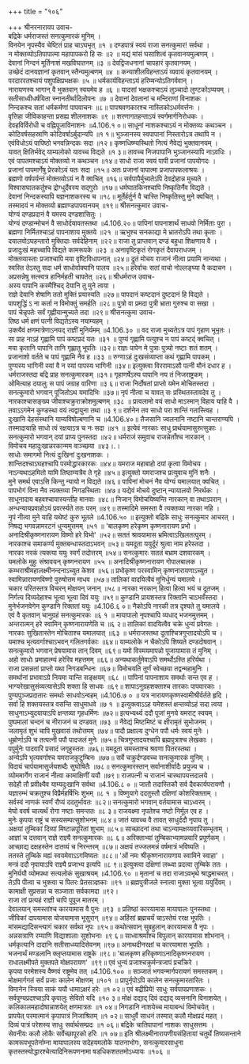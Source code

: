 +++
title = "१०६"

+++
श्रीनरनारायप उवाच-  
बद्रिके धर्मराजस्तं सनत्कुमारकं मुनिम् ।  
विनयेन नृपस्यैव चेष्टितं प्राह चाऽघभृत् ॥१ ॥
दण्डपात्रं स्वयं राजा सनत्कुमार! सर्वथा ।  
न मोक्तव्योऽतिपापात्मा महापापकरो हि सः ॥२ ॥
मद्यं मांसं घसाशित्वं कृतवानयमुल्बणम् ।  
देवानां निन्दनं मूर्तिनाशं मखविघातनम् ॥३ ॥
देवद्विजधनानां चापहारं कृतवानयम् ।  
उच्छेदं दानयज्ञानां कृतवान् स्तैन्यमुल्बणम् ॥४ ॥
कन्याशीलविहन्ताऽयं व्यवायं कृतवानयम् ।  
परदाररतश्चायं पशुपक्षिप्रभक्षकः ॥५ ॥
धर्मकार्यविहन्ताऽयं हरिम्मन्योऽतिगर्ववान् ।  
नारायणस्य भागान् वै भुक्तवान् स्वयमेव ह ॥६ ॥
यादसां भक्षकश्चाऽयं लुञ्चादो लुण्टकोऽप्ययम् ।  
सतीसाध्वीधर्षयिता स्नानतीर्थादिलोपनः ॥७ ॥
देवानां देवतानां च मन्दिराणां विनाशकः ।  
निन्दकश्च सतां धर्मकर्मणां पापवाचनः ॥८॥
पापश्रवणकारश्च नास्तिकोऽधर्मवर्त्तनः ।  
वृत्तिहा जीविकाहन्ता प्रसह्य शीलनाशकः ॥९ ॥
शरणागतहन्ताऽयं स्वर्गमार्गनिरोधकः ।  
देवहविर्विरोधी च वह्निपूजाविनाशनः ॥4.106.१ ०॥
साधूनां नाशकश्चाऽयं न मोक्तव्यः कथञ्चन ।  
कोटिवर्षसहस्राणि कोटिवर्षाऽर्बुदान्यपि ॥१ १॥
भुञ्जानस्य स्वपापानां निस्तारोऽत्र तथापि न ।  
एवंविधोऽयं पापिष्ठो भगवन्निन्दकः सदा ॥१२॥
कृष्णधिष्ण्यस्थितो नित्यं नैवेद्यं भुक्तवानयम् ।  
यावत् क्षितिर्भवेद् याम्यलोको यावच्च विद्यते ॥१ ३॥
तावच्च निजपापानि भुञ्जानस्यापि नाऽवधिः ।  
एवं पापतमश्चाऽयं मोक्तव्यो न कथञ्चन ॥१४॥
साधो राजा स्वयं पापी प्रजानां पापयोगदः ।  
प्रजानां पापमार्गेषु प्रेरकोऽयं यतः सदा ॥१५॥
अतः प्रजानां पापात्मा प्रजापापफलाश्रयः ।  
ब्रह्मणो वर्षपर्यन्तं मोक्तव्योऽयं न वै क्वचित् ॥१६॥
सर्वपापैर्मुच्यतेऽपि देवद्रोहान्न मुच्यते ।  
विश्वासघातकर्तुश्च द्रोग्धुर्देवस्य सद्गुरोः ॥१७॥
धर्मघातकिनश्चापि निष्कृतिर्नैव विद्यते ।  
देवानां निन्दकस्यापि यज्ञनाशकरस्य च ॥१८॥
मूर्तेर्हर्तुर्न वै चास्ति निष्कृतिस्तु मुने क्वचित् ।  
तस्मादयं न मोक्तव्यो ब्रह्माण्डपापवानयम् ॥१९॥
श्रीसनत्कुमार उवाच-  
योग्यं दण्डप्रदानं वै यमस्य दण्डशासितुः ।  
योग्यं दण्डान्मोचनं वै साधोर्दयावतस्तथा ॥4.106.२०॥
पापिनां पापनाशार्थं साधवो निर्मिताः पुरा ।  
ब्रह्मणा निर्मितश्चाऽहं पापनाशाय मुक्तये ॥२१ ॥
ऋभुश्च सनकाद्या मे भ्रातरोऽपि तथा कृताः ।  
दयालवोऽघहन्तारो मुक्तिदाः सर्वदेहिनाम् ॥२२॥
राजा तु प्राप्तवान् दण्डं बहुधा शिक्षणाय वै ।  
प्रजादुःखं महच्चापि विद्यते कामरूपके ॥२३ ॥
अनावृष्टिकृतं रोगकृतं दैवापराधजम् ।  
मोक्तव्यास्ताः प्रजाश्चापि मया वृष्टिविधापनात् ॥२४॥
द्रुतं मोचय राजानं नीत्वा प्रयामि नान्यथा ।  
स्वस्ति तेऽस्तु सदा धर्म साधोर्वाक्यानि पालय ॥२५॥
हरेर्वाचः सतां वाचो नोल्लङ्घ्या वै कदाचन ।  
अप्रसन्नेषु सत्स्वत्र हानिर्महती चापतेत् ॥२६॥
श्रीधर्मराज उवाच-  
अस्य पापानि कस्मैश्चिद् देयानि तु मुने त्वया ।  
राज्ञे देयानि शेषाणि ततो मुक्तिं प्रयास्यति ॥२७॥
पापदानं कष्टदानं दुष्टदानं हि विद्यते ।  
पापशुद्धिं ऽ ना कर्ता न विमोक्तुं समर्हति ॥२८॥
पुत्रो वा प्रमदा पुत्री भ्राता गुरुश्च वा सखा ।  
पापं चेन्नृपतेः सर्वं गृह्णीयान्मुच्यते तदा ॥२९॥
श्रीसनत्कुमा उवाच-  
तिष्ठ धर्म क्षणं पत्नी विद्यतेऽस्य नयाम्यहम् ।  
उक्त्यैवं क्षणमात्रेणाऽनयद् राज्ञीं मुनिर्यमम् ॥4.106.३० ॥
वद राजा मुच्यतेऽत्र पापं गृहाण भूभृतः ।  
सा प्राह नाऽहं गृह्णामि पापं कष्टप्रदं यतः ॥३१ ॥
पुण्यं गृह्णामि पत्युश्च न पापं कष्टद्ं क्वचित् ।  
मया कृतानि पापानि तानि गृह्णातु भूपतिः ॥३२॥
राज्ञः पापेन मे पुत्राः पुत्र्यो नष्टाः शतं शतम् ।  
प्रजानाशो वर्तते च पापं गृह्णामि नैव ह ॥३३ ॥
रुग्णाऽहं दुःखसंव्याप्ता कथं गृह्णामि पापकम् ।  
पुण्यस्य भागिनी स्यां वै न स्यां पापस्य भागिनी ॥३४॥
इत्युक्त्वा विररामाऽसौ पत्नी मौनं दधार ह ।  
धर्मराजस्तदा बद्रि प्राह सनत्कुमारकम् ॥३१॥
गृहाणर्षेऽस्य पापानि नय तं निजराष्ट्रकम् ।  
ओमित्याह दयालुः स पापं जग्राह वारिणा ॥३ ६॥
राजा निर्दोषतां प्राप्तो यमेन मोचितस्तदा ।  
सनत्कुमारो भगवान् पूजितोऽथ यमादिभिः ॥३७॥
नृपं नीत्वा च यावत् सः प्रस्थितस्तावदेव तु ।  
नारकाश्चासङ्ख्य जीवाश्चक्रुराक्रोशमुल्बणम् ॥३८ ॥
प्रत्वलामो वयं साधो माऽस्मान् विहाय याहि वै ।  
तवाऽऽगमेन कुण्डस्था वयं त्वद्वायुना तथा ॥३ ९॥
दर्शनेन तव साधो परा शान्तिं गतास्त्विह ।  
दुःखानि देहसंस्थानि याम्यविषोल्बणानि च ॥4.106.४०॥
तैजसानि ज्वलनानि नष्टानि चान्तराण्यपि ।  
तस्मादायाहि साधो त्वं रक्षयाऽत्र च नः सदा ॥४१ ॥
इत्येवं नारकाः साधु प्रार्थयामासुरुत्सुकाः ।  
सनत्कुमारो भगवान् दयां प्राप्य पुनस्तदा ॥४२॥
धर्मराजं समुवाच राजन्नेताँश्च नारकान् ।  
विमोचय महादुःखान्नरकान्मम वाञ्च्छया ॥४३।.।  
साधोः समागमो नित्यं दुःखिनां दुःखनाशकः ।  
शान्तिदश्चाऽघहश्चापि परमोद्धारकारकः ॥४४॥
यमराज महाबाहो दयां कृत्वा विमोचय ।  
नाऽन्यथाऽहमितो यामि तिष्ठाम्यत्रैव ते गृहे ॥४५॥
इत्युक्तो यमराजश्च प्रत्युवाच मुनिं शनैः ।  
मुने समर्थ एवाऽसि किन्तु न्यायो न विद्यते ॥४६॥
पापिनां मोचनं नैव योग्यं यमालयात् क्वचित् ।  
पापभोगं विना नैव त्यक्तव्या निगडस्थिताः ॥४७॥
यद्येवं मोचये दुष्टान् न्यायालयो निरर्थकः ।  
साधूनादाय बहवश्चायास्यन्तीह मानवाः ॥४८॥
निजान् विमोचयिष्यन्ति नारकान् वा तथाऽपरान् ।  
अन्धन्यायप्रवाहोऽयं प्रवर्त्स्यते ततः परम् ॥४९॥
तस्मादिमे समस्ता वै त्यक्तव्या नारका नहि ।  
नृपं नीत्वा मुने याहि यथेष्टं कुरु भूतले ॥4.106.५० ॥
इत्युक्तो बद्रिके साधुः सनत्कुमार आचरत् ।  
निषद्य भगवन्नामरटनं धुन्यमुत्तमम् ॥५१ ॥
'बालकृष्ण हरेकृष्ण कृष्णनारायण प्रभो ।  
अनादिश्रीकृष्णनारायण विष्णो हरे विभो' ॥५२॥
सततं श्रावयामास भ्रमित्वाऽखिलतत्पुरम् ।  
नारकाश्च समाकर्ण्य मुक्तबन्धास्तदाऽभवन् ॥५३॥
यमदूता ययुर्दूरं श्रुत्वा नाम हरेस्तदा ।  
नारका नरकं त्यक्त्या ययुः स्वर्गं तदोत्तरम् ॥५४॥
सनत्कुमारः सततं बभ्राम दशवारकम् ।  
यमलोके मुहुः संश्रावयन् कृष्णनरायण ॥५५ ॥
अनादिश्रीकृष्णनारायण गोपालबालक ।  
कम्भराश्रीमहालक्ष्मीनन्दनाऽच्युत केशव ॥५६॥
प्रभोकृष्ण परस्वामिन् कृष्णनारायणाऽच्युत ।  
स्वामिन्नारायणविष्णो पुरुषोत्तम माधव ॥५७॥
तालिकां वादयित्वैवं मुनिर्धुन्यं यमालये ।  
चकार परितस्तत्र विचरन् मोक्षयन् जनान् ॥५८॥
नारका नरकान् हित्वा हित्वा भयं च दूतजम् ।  
निर्गत्य दिव्यदेहाश्च भूत्वा भूत्वा दिवं ययुः ॥५९॥
कुण्डानि प्रायशस्तत्र रिक्तानि चाऽभवँस्तदा ।  
मुनेर्भजनवेगेन कुण्डानि रिक्ततां ययुः ॥4.106.६ ०॥
नैकोऽपि नारकी तत्र दृश्यते तु यमालये ।  
एवं वै कृतवान् चानुग्रहं सनत्कुमारकः ॥६ १ ॥
मायापालो नृपश्चापि व्यधाद् भजनमुत्तमम् ।  
अन्तरात्मन् हरे स्वामिन् कृष्णनारायणेति च ॥६ २॥
तालिकां वादयित्वैव चक्रे धुन्यं प्रवेगतः ।  
नारकाः सुखितास्तेन मोचिताश्च यमालयात् ॥६३ ॥
धर्मराजस्तथा दूताश्चित्रगुप्तादयोऽपि च ।  
यमाश्च भृत्यवर्गाश्चाऽभवन् गलितगर्वकाः ॥६४॥
याम्यलोके न चैकोऽपि शिष्यते दण्डदोषवान् ।  
सनत्कुमारो भगवान् प्रेषयामास तान् दिवम् ॥६९॥
यमो विस्मयमापन्नो पूजायामास तं मुनिम् ।  
अहो साधोः प्रमाहात्म्यं हरेरिव महत्तमम् ॥६६॥
अन्यथाकर्तुमेवाऽपि समर्थोऽस्ति हरिर्यथा ।  
राजा प्रसन्नतां प्राप्तो यथा निगडबन्धिनः ॥६७॥
विमोचयति तूर्णं स्वेच्छया तद्वन्महामुनिः ।  
समर्थानां प्रभावाऽग्रे नियमा यान्ति सङ्क्षयम् ॥६८ ॥
पापिनां पापनाशाय समर्थाः सन्त एव ह ।  
भाग्यरेखासुसंव्यत्यासेऽपि शक्ता हि साधवः ॥६९॥
शापाऽनुग्रहशक्ताश्च तारकाः पापवारकाः ।  
पुण्यपुञ्जप्रदातारः समर्थाः साधवोऽन्वहम् ॥4.106.७ ० ॥
यत्र नारायणकृष्णस्वामीश्रीर्वर्तते हृदि ।  
सर्वा हि शक्तयस्तत्र वसन्ति साधुमाधवे ॥७ १ ॥
इत्युक्त्वाऽऽह यमेशस्तं क्षन्तव्योऽहं सदा त्वया ।  
साधुनाऽभ्युदयायाऽपि क्षन्तव्या गृहधर्मिणः ॥७२॥
इत्यभ्यर्थ्य ददौ पूजां मुनये यमराट् स्वयम् ।  
पुष्पमालां चन्दनं च नीराजनं च दण्डवत् ॥७३ ॥
नैवेद्यं मिष्टमिष्टं च क्षीरामृतं सुभोजनम् ।  
जलामृतं शुभं चापि मुखवासं तथोत्तमम् ॥७४॥
पादौ प्रक्षाल्य दुग्धेन पपौ धर्मः स्वयं मुनेः ।  
धूम्रोर्णाऽपि च तत्पत्नी पपौ पादजलं मुनेः ॥७५॥
चित्रगुप्तादयश्चापि ब्रह्मपुत्राश्च लेखकाः ।  
पपुर्मुनेः पादवारि प्रसादं जगृहुस्ततः ॥७६॥
यमदूता समस्ताश्च श्रवणा पितरस्तथा ।  
अन्येऽपि भृत्यवर्गाश्च यमराजकुटुम्बिनः ॥७७॥
सर्वे चक्रुर्दण्डवच्च सनत्कुमारकं मुनिम् ।  
विदायं चार्पयामासुर्जयशब्दैः सुघोषितैः ॥७८॥
सनत्कुमारस्तान् सर्वानाशीर्वादैः प्रयुज्य च ।  
व्योममार्गेण राजानं नीत्वा कामाक्षिणीं ययौ ॥७९॥
राजपत्नी च राजानं चास्थापयत्तदालये ।  
सदेहौ तौ प्रवीक्ष्यैव याम्यदुःखानि सर्वथा ॥4.106.८ ० ॥
जातौ तदास्तिकौ सर्व दैवकार्यपरायणौ ।  
यज्ञारम्भं चक्रतुश्च विप्रैर्महर्षिभिः शुभम् ॥८ १ ॥
विष्णुयागे ददतुस्तौ दक्षिणां कोशरिक्तताम् ।  
सर्वस्वं नाणकं स्वर्णं रौप्यं ददतुर्भावतः ॥८२॥
सनत्कुमारो भगवान् वर्तयामास चाऽध्वरम् ।  
मेघो ववर्ष चात्यर्थं रोगा नष्टाः समन्ततः ॥८ ३॥
राजयक्ष्मा नृपतेश्च नष्टो निर्मूल एव ह ।  
मुनेः कृपया राष्ट्रं च सस्यसम्पत्सुशोभनम् ॥८४॥
जातं यावच्च वै तावत् साधुर्ददौ नृपाय तु ।  
अक्षयां तुम्बिकां दिव्यां मिष्टान्नपूरितां शुभाम् ॥८५॥
साच्छादनां तथा चाऽन्यामक्षय्यवारिसम्भृताम् ।  
आज्ञां च दत्तवान् राज्ञे राज्ञ्यै सनत्कुमारकः ॥८ ६॥
अरिक्ताभ्यां तुम्बिकाभ्यामन्नवारि प्रपूर्णकम् ।  
आच्छाद्य दक्षहस्तेन दातव्यं च निरन्तरम् ॥८७॥
अक्षयं तज्जलमन्नं वर्षमात्रं भविष्यति ।  
ततस्ते तुम्बिके मह्यं स्वयमेवाऽऽगमिष्यतः ॥८८॥
'ओं नमः श्रीकृष्णनारायणाय स्वामिने स्वाहा' ।  
मन्त्रं ददौ नृपायाऽपि राज्ञ्यै प्रजाभ्य इत्यपि ॥८ ९॥
इत्युक्त्वा दक्षिणां लब्ध्वा प्रदत्वा तुम्बिके ततः ।  
मुनिर्ययौ व्योमपथा सत्यलोकं सुखाश्रयम् ॥4.106.९० ॥
मृतानां च तदा राजाऽवभृथे श्राद्धमाचरत् ।  
तेऽपि पीत्वा च भुक्त्वा च पितरः प्रेतसञ्ज्ञकाः ॥९१ ॥
ब्रह्मपुत्रीजले स्नात्वा मुक्ता भूत्वा ययुर्दिवम् ।  
कामाक्षी सुप्रसन्ना च सञ्जाता सर्वकामदा ॥९२।  
राजा तां प्रत्यहं राज्ञी चापि पुपूज मातरम् ।  
देवालयान् समस्तांश्च कारयामास वै पुनः ॥९३ ॥
प्रतिष्ठां कारयामास मायापालः पुनस्तथा ।  
जीविकां दापयामास योजयामास भूसुरान् ॥९४॥
अहिंसां ब्रह्मचर्यं चाऽस्तेयं ररक्ष भूपतिः ।  
मांसमद्यादिसन्त्यागं चकार सर्वथा नृपः ॥९५॥
कथोत्सवान् सुबहुलान् कारयामास वै नृपः ।  
अन्नसत्राणि रम्याणि विद्याशालाः सुशोभनाः ॥९ ६॥
साध्वाश्रमाँश्च विपुलान् कारयामास शोभनान् ।  
धर्मकृत्यानि दादानि सतीसाध्व्यादिसेवनम् ॥९७॥
अनाथदीनरक्षां च कारयामास भूपतिः ।  
भजनार्थं मण्डलानि क्लृप्तयामास राष्ट्रके ॥९८॥
'बालकृष्ण हरिकृष्णाऽनादिकृष्णनरायण ।  
राधालक्ष्मीपते मुक्तपते मोक्षपरायण' ॥९९॥
एवं धुन्यं प्रजाश्चक्रुर्मन्त्रजापं प्रचक्रिरे ।  
कृपया परमेशस्य वैष्णवं राष्ट्रमेव तत् ॥4.106.१०० ॥
सञ्जातं भगवन्मार्गपरायणं समस्तकम् ।  
मोक्षमार्गगतं सर्वं प्रजाः कालेन मोक्षणम् ॥१०१ ॥
प्रापुर्नृपोऽपि कालेन सनत्कुमारतारितः ।  
विमानेन स्त्रिया साकं ययौ धामाऽक्षरं हरेः ॥१ ०२॥
एवं बद्रीप्रिये! साधुः सर्वपापप्रणाशकः ।  
सर्वपुण्यप्रदश्चाऽपि कृपालुः सेवितो यदि ॥१० ३॥
मोक्षं दद्याद् दिवं दद्याद् व्यसनानि विनाशयेत् ।  
कलिकालमहादोषान्नाशयेत् क्षणमात्रतः ॥१ ०४॥
निगडानि नाशयेच्च मायाबन्धं विमोचयेत् ।  
प्रापयेत् परमात्मानं कृपापात्रं निजाश्रितम् ॥१ ०२॥
साधुर्वै साधनं तस्मात् कलौ मोक्षप्रदं महत् ।  
दिव्यं पात्रं परेशस्य साधुः सर्वार्थसम्प्रदः ॥१ ०६॥
बद्रिके चातिपापानां नाशकः साधुसत्तमः ।  
सेवनीयः कलौ लोकैः सर्वेच्छापूरको हरिः ॥१ ०७॥
इति श्रीलक्ष्मीनारायणीयसंहितायां चतुर्थे तिष्यसन्ताने कामरूपभूपतेर्नाम्ना मायापालस्य सदेहयमलोके यातनाभोगः, सनत्कुमारसाधुना कृतस्तस्योद्धारश्चेत्यादिनिरूपणनामा षडधिकशततमोऽध्यायः ॥१०६ ॥
    
    
